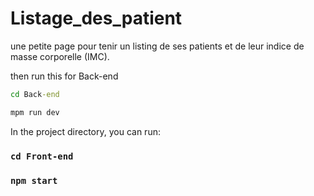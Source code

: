 # Listage_des_patient
 une petite page pour tenir un listing de ses patients et de leur indice de masse corporelle (IMC).

then run this for Back-end



```cmd
cd Back-end

mpm run dev
```


In the project directory, you can run:
### `cd Front-end`
### `npm start`

